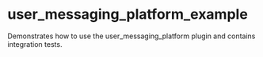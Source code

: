 # user_messaging_platform_example

Demonstrates how to use the user_messaging_platform plugin and contains integration tests.
